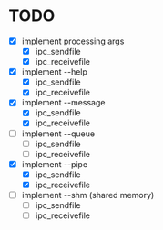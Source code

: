 # TODO
- [x] implement processing args 
	- [x] ipc_sendfile
	- [x] ipc_receivefile
- [x] implement --help
	- [x] ipc_sendfile
	- [x] ipc_receivefile
- [x] implement --message
	- [x] ipc_sendfile
	- [x] ipc_receivefile
- [ ] implement --queue
	- [ ] ipc_sendfile
	- [ ] ipc_receivefile
- [x] implement --pipe
	- [x] ipc_sendfile
	- [x] ipc_receivefile
- [ ] implement --shm (shared memory)
	- [ ] ipc_sendfile
	- [ ] ipc_receivefile
